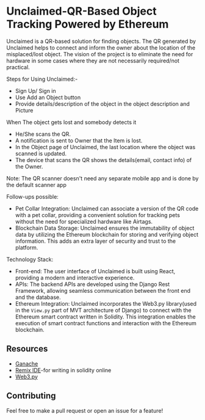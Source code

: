 # Unclaimed-QR-Based Object Tracking Powered by Ethereum
Unclaimed is a QR-based solution for finding objects. The QR generated by Unclaimed helps to connect and inform the owner about the location 
of the misplaced/lost object. The vision of the project is to eliminate the need for hardware in some cases where they are not necessarily required/not practical.

Steps for Using Unclaimed:-

- Sign Up/ Sign in
- Use Add an Object button
- Provide details/description of the object in the object description and Picture
  
When The object gets lost and somebody detects it
- He/She scans the QR.
- A notification is sent to Owner that the Item is lost.
- In the Object page of Unclaimed, the last location where the object was scanned is updated.
- The device that scans the QR shows the details(email, contact info) of the Owner.

Note: The QR scanner doesn't need any separate mobile app and is done by the default scanner app

Follow-ups possible:

- Pet Collar Integration: Unclaimed can associate a version of the QR code with a pet collar, providing a convenient solution for tracking pets without the need for specialized hardware like Airtags.
- Blockchain Data Storage: Unclaimed ensures the immutability of object data by utilizing the Ethereum blockchain for storing and verifying object information. This adds an extra layer of security and trust to the platform.

Technology Stack:

- Front-end: The user interface of Unclaimed is built using React, providing a modern and interactive experience.
- APIs: The backend APIs are developed using the Django Rest Framework, allowing seamless communication between the front end and the database.
- Ethereum Integration: Unclaimed incorporates the Web3.py library(used in the `View.py` part of MVT architecture of Django) to connect with the Ethereum smart contract written in Solidity. This integration enables the execution of smart contract functions and interaction with the Ethereum blockchain.

## Resources
- [Ganache](https://trufflesuite.com/ganache/)
- [Remix IDE](https://remix-project.org/)-for writing in solidity online
- [Web3.py](https://web3py.readthedocs.io/en/stable/)


## Contributing

Feel free to make a pull request or open an issue for a feature!


